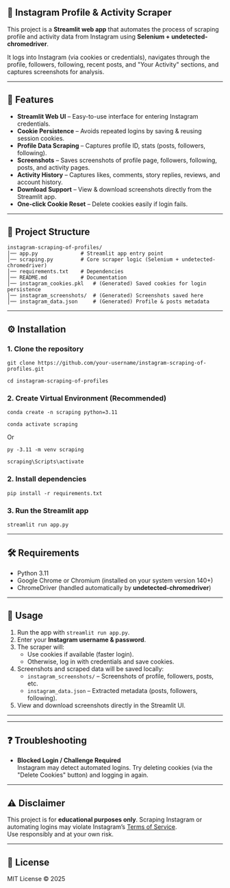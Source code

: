 ## 📸 Instagram Profile & Activity Scraper

This project is a **Streamlit web app** that automates the process of scraping profile and activity data from Instagram using **Selenium + undetected-chromedriver**.  

It logs into Instagram (via cookies or credentials), navigates through the profile, followers, following, recent posts, and "Your Activity" sections, and captures screenshots for analysis.  

---

## 🚀 Features
- **Streamlit Web UI** – Easy-to-use interface for entering Instagram credentials.  
- **Cookie Persistence** – Avoids repeated logins by saving & reusing session cookies.  
- **Profile Data Scraping** – Captures profile ID, stats (posts, followers, following).  
- **Screenshots** – Saves screenshots of profile page, followers, following, posts, and activity pages.  
- **Activity History** – Captures likes, comments, story replies, reviews, and account history.  
- **Download Support** – View & download screenshots directly from the Streamlit app.  
- **One-click Cookie Reset** – Delete cookies easily if login fails.  

---

## 📂 Project Structure
```
instagram-scraping-of-profiles/
│── app.py              # Streamlit app entry point
│── scraping.py         # Core scraper logic (Selenium + undetected-chromedriver)
│── requirements.txt    # Dependencies
│── README.md           # Documentation
│── instagram_cookies.pkl   # (Generated) Saved cookies for login persistence
│── instagram_screenshots/  # (Generated) Screenshots saved here
│── instagram_data.json     # (Generated) Profile & posts metadata
```

---

## ⚙️ Installation

### 1. Clone the repository
```
git clone https://github.com/your-username/instagram-scraping-of-profiles.git
```
```
cd instagram-scraping-of-profiles
```

### 2. Create Virtual Environment (Recommended)
```
conda create -n scraping python=3.11
```
```
conda activate scraping
```

Or

```
py -3.11 -m venv scraping
```
```
scraping\Scripts\activate
```

### 2. Install dependencies
```
pip install -r requirements.txt
```

### 3. Run the Streamlit app
```
streamlit run app.py
```

---

## 🛠️ Requirements
- Python 3.11
- Google Chrome or Chromium (installed on your system version 140+) 
- ChromeDriver (handled automatically by **undetected-chromedriver**)  

---

## 🔑 Usage
1. Run the app with `streamlit run app.py`.  
2. Enter your **Instagram username & password**.  
3. The scraper will:
   - Use cookies if available (faster login).  
   - Otherwise, log in with credentials and save cookies.  
4. Screenshots and scraped data will be saved locally:
   - `instagram_screenshots/` – Screenshots of profile, followers, posts, etc.  
   - `instagram_data.json` – Extracted metadata (posts, followers, following).  
5. View and download screenshots directly in the Streamlit UI.  

---

---

## ❓ Troubleshooting
- **Blocked Login / Challenge Required**  
  Instagram may detect automated logins. Try deleting cookies (via the "Delete Cookies" button) and logging in again.  

---

## ⚠️ Disclaimer
This project is for **educational purposes only**. 
Scraping Instagram or automating logins may violate Instagram’s [Terms of Service](https://help.instagram.com/581066165581870).  
Use responsibly and at your own risk.  

---

## 📜 License
MIT License © 2025
